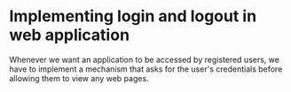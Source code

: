 # Implementing login and logout in web application
Whenever we want an application to be accessed by registered users, we have to implement a mechanism that asks for the user's credentials before allowing them to view any web pages.